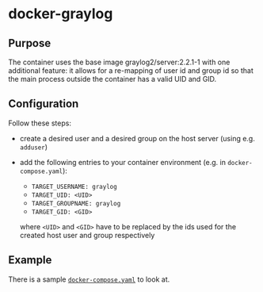 # docker-graylog

## Purpose

The container uses the base image graylog2/server:2.2.1-1 with one additional feature: it allows for a re-mapping of user id and group id
so that the main process outside the container has a valid UID and GID.

## Configuration
Follow these steps:

* create a desired user and a desired group on the host server (using e.g. `adduser`)
* add the following entries to your container environment (e.g. in `docker-compose.yaml`):
  * `TARGET_USERNAME: graylog`
  * `TARGET_UID: <UID>`
  * `TARGET_GROUPNAME: graylog`
  * `TARGET_GID: <GID>`
  
  where `<UID>` and `<GID>` have to be replaced by the ids used for the created host user and group respectively

## Example

There is a sample [`docker-compose.yaml`](docker-compose.yaml) to look at.
